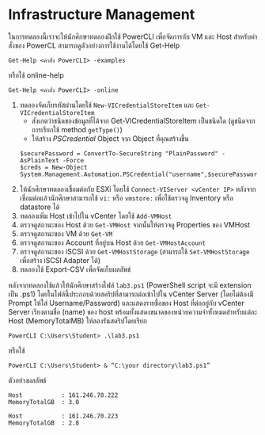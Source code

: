 # Infrastructure Management
ในการทดลองนี้เราจะให้นักศึกษาทดลองฝึกใช้ PowerCLI เพื่อจัดการกับ VM และ Host สำหรับคำสั่งของ PowerCL
สามารถดูตัวอย่างการใช้งานได้โดยใช้ Get-Help
```
Get-Help <คำสั่ง PowerCLI> -examples
```
หรือใช้ online-help
```
Get-Help <คำสั่ง PowerCLI> -online
```
1. ทดลองจัดเก็บรหัสผ่านโดยใช้ `New-VICredentialStoreItem` และ `Get-VICredentialStoreItem`
   * สังเกตว่าชนิดของข้อมูลที่ได้จาก Get-VICredentialStoreItem เป็นชนิดใด (ดูชนิดจากการเรียกใช้ method `getType()`)
   * ให้สร้าง *PSCredential* Object จาก Object ที่คุณสร้างขึ้น
   ```
   $securePassword = ConvertTo-SecureString "PlainPassword" -AsPlainText -Force
   $creds = New-Object System.Management.Automation.PSCredential("username",$securePassword)
   ```
2. ให้นักศึกษาทดลองเชื่อมต่อกับ ESXi โดยใช้ `Connect-VIServer <vCenter IP>`
   หลังจากเชื่อมต่อแล้วนักศึกษาสามารถใช้ `vi:` หรือ `vmstore:` เพื่อใช้ตรวจดู Inventory หรือ datastore ได้
3. ทดลองเพิ่ม Host เข้าไปใน vCenter โดยใช้ `Add-VMHost`
4. ตรวจดูสถานะของ Host ด้วย `Get-VMHost` จากนั้นให้ตรวจดู Properties ของ VMHost
5. ตรวจดูสถานะของ VM ด้วย `Get-VM`
6. ตรวจดูสถานะของ Account ที่อยู่บน Host ด้วย `Get-VMHostAccount`
7. ตรวจดูสถานะของ iSCSI ด้วย `Get-VMHostStorage` (สามารถใช้ `Set-VMHostStorage` เพื่อสร้าง iSCSI Adapter ได้)
8. ทดลองใช้ Export-CSV เพื่อจัดเก็บผลลัพธ์

หลังจากทดลองใช้แล้วให้นักศึกษาสร้างไฟล์ `lab3.ps1` (PowerShell script จะมี extension เป็น .ps1)
โดยในไฟล์นี้ประกอบด้วยสคริปที่สามารถต่อเข้าไปใน vCenter Server (โดยไม่ต้องมี Prompt ให้ใส่ Username/Password)
และแสดงรายชื่อของ Host ที่ต่ออยู่กับ vCenter Server เรียงตามชื่อ (name) ของ host
พร้อมทั้งแสดงขนาดของหน่วยความจำทั้งหมดสำหรับแต่ละ Host (MemoryTotalMB)
ให้ลองรันสคริปโดยเรียก
```
PowerCLI C:\Users\Student> .\lab3.ps1
```
หรือใช้
```
PowerCLI C:\Users\Student> & “C:\your directory\lab3.ps1”
```
ตัวอย่างผลลัพธ์
```
Host           : 161.246.70.222
MemoryTotalGB  : 3.0

Host           : 161.246.70.223
MemoryTotalGB  : 2.8
```
